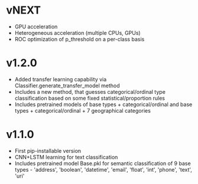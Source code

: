 # vNEXT

* GPU acceleration
* Heterogeneous acceleration (multiple CPUs, GPUs)
* ROC optimization of p_threshold on a per-class basis

# v1.2.0
* Added transfer learning capability via Classifier.generate_transfer_model method
* Includes a new method, that guesses categorical/ordinal type classification based on some fixed statistical/proportion rules
* Includes pretrained models of base types + categorical/ordinal and base types + categorical/ordinal + 7 geographical categories 

# v1.1.0
* First pip-installable version
* CNN+LSTM learning for text classification
* Includes pretrained model Base.pkl for semantic classification of 9 base types - 'address', 'boolean', 'datetime', 'email', 'float', 'int', 'phone', 'text', 'uri'

